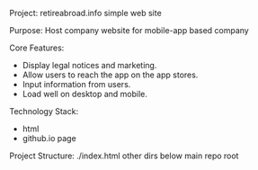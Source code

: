 Project: retireabroad.info simple web site

Purpose: Host company website for mobile-app based company

Core Features:
- Display legal notices and marketing.
- Allow users to reach the app on the app stores.
- Input information from users.
- Load well on desktop and mobile.

Technology Stack:
- html
- github.io page

Project Structure:
./index.html
other dirs below main repo root


